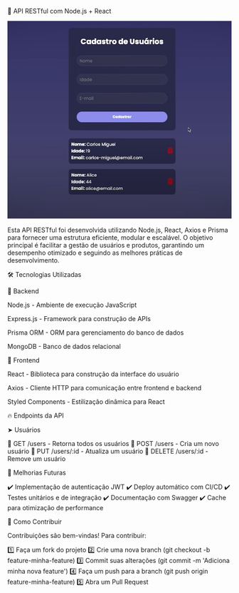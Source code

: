 🚀 API RESTful com Node.js + React 

![Descrição da Imagem](Back-end/Front-end/my-vue-app/src/assets/minha-imagem.png)

Esta API RESTful foi desenvolvida utilizando Node.js, React, Axios e Prisma para fornecer uma estrutura eficiente, modular e escalável. O objetivo principal é facilitar a gestão de usuários e produtos, garantindo um desempenho otimizado e seguindo as melhores práticas de desenvolvimento.

🛠️ Tecnologias Utilizadas

🔹 Backend

Node.js - Ambiente de execução JavaScript

Express.js - Framework para construção de APIs

Prisma ORM - ORM para gerenciamento do banco de dados

MongoDB - Banco de dados relacional


🔹 Frontend

React - Biblioteca para construção da interface do usuário

Axios - Cliente HTTP para comunicação entre frontend e backend

Styled Components - Estilização dinâmica para React


🔥 Endpoints da API

➤ Usuários

📌 GET /users - Retorna todos os usuários
📌 POST /users - Cria um novo usuário
📌 PUT /users/:id - Atualiza um usuário
📌 DELETE /users/:id - Remove um usuário


📅 Melhorias Futuras

✔️ Implementação de autenticação JWT
✔️ Deploy automático com CI/CD
✔️ Testes unitários e de integração
✔️ Documentação com Swagger
✔️ Cache para otimização de performance

🤝 Como Contribuir

Contribuições são bem-vindas! Para contribuir:

1️⃣ Faça um fork do projeto
2️⃣ Crie uma nova branch (git checkout -b feature-minha-feature)
3️⃣ Commit suas alterações (git commit -m 'Adiciona minha nova feature')
4️⃣ Faça um push para a branch (git push origin feature-minha-feature)
5️⃣ Abra um Pull Request

